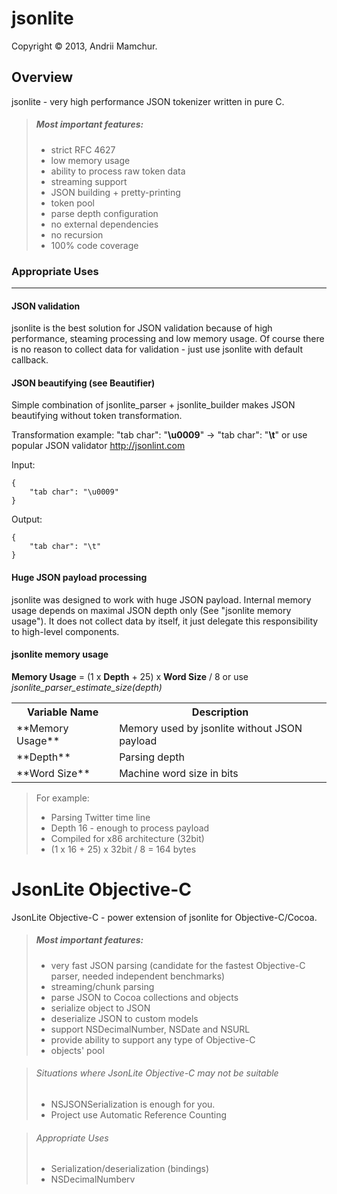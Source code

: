jsonlite
========
Copyright © 2013, Andrii Mamchur.

Overview
--------
jsonlite - very high performance JSON tokenizer written in pure C.

> ##### Most important features:
>
> *   strict RFC 4627
> *   low memory usage
> *   ability to process raw token data
> *   streaming support
> *   JSON building + pretty-printing
> *   token pool
> *   parse depth configuration
> *   no external dependencies
> *   no recursion
> *   100% code coverage

### Appropriate Uses
----------------
#### JSON validation

jsonlite is the best solution for JSON validation because of high performance, steaming processing and low memory usage. Of course there is no reason to collect data for validation - just use jsonlite with default callback.

#### JSON beautifying (see Beautifier)

Simple combination of jsonlite_parser + jsonlite_builder makes JSON beautifying without token transformation.

Transformation example: "tab char": "<strong>\u0009</strong>" -> "tab char": "<strong>\t</strong>" or use popular JSON validator http://jsonlint.com

Input:
<pre>
<code>{
    "tab char": "\u0009"
}</code>
</pre>
Output:
<pre>
<code>{
    "tab char": "\t"
}</code>
</pre>
#### Huge JSON payload processing

jsonlite was designed to work with huge JSON payload. Internal memory usage depends on maximal JSON depth only (See "jsonlite memory usage"). It does not collect data by itself, it just delegate this responsibility to high-level components.

#### jsonlite memory usage
**Memory Usage** = (1 x **Depth** + 25) x **Word Size** / 8 or use *jsonlite_parser_estimate_size(depth)*

<table>
    <tr>
        <th>Variable Name</v>
        <th>Description</th>
    </tr>
    <tr>
        <td>**Memory Usage**</td>
        <td>Memory used by jsonlite without JSON payload</td>
    </tr>
    <tr>
        <td>**Depth**</td>
        <td>Parsing depth</td>
    </tr>
    <tr>
        <td>**Word Size**</td>
        <td>Machine word size in bits</td>
    </tr>
<table/>

> For example:
> 
> * Parsing Twitter time line
> * Depth 16 - enough to process payload
> * Compiled for x86 architecture (32bit)
> * (1 x 16 + 25) x 32bit / 8 = 164 bytes

JsonLite Objective-C
====================
JsonLite Objective-C - power extension of jsonlite for Objective-C/Cocoa.

> ##### Most important features:
>
> *   very fast JSON parsing (candidate for the fastest Objective-C parser, needed independent benchmarks)
> *   streaming/chunk parsing
> *   parse JSON to Cocoa collections and objects
> *   serialize object to JSON
> *   deserialize JSON to custom models
> *   support NSDecimalNumber, NSDate and NSURL
> *   provide ability to support any type of Objective-C
> *   objects' pool

> ###### Situations where JsonLite Objective-C may not be suitable
>
> *   NSJSONSerialization is enough for you.
> *   Project use Automatic Reference Counting

> ###### Appropriate Uses
>
> *   Serialization/deserialization (bindings)
> *   NSDecimalNumberv
